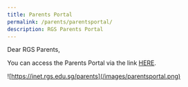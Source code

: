 ```yaml
---
title: Parents Portal
permalink: /parents/parentsportal/
description: RGS Parents Portal
---
```

Dear RGS Parents,

You can access the Parents Portal via the link [HERE](https://inet.rgs.edu.sg/parents).

![https://inet.rgs.edu.sg/parents](/images/parentsportal.png)